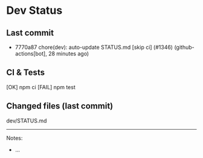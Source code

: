 # Dev Status

## Last commit
- 7770a87 chore(dev): auto-update STATUS.md [skip ci] (#1346) (github-actions[bot], 28 minutes ago)
## CI & Tests
[OK] npm ci
[FAIL] npm test

## Changed files (last commit)
dev/STATUS.md

---
Notes:
- ...
